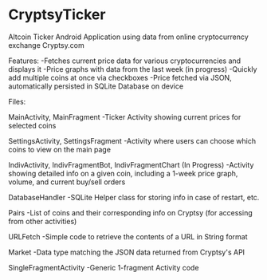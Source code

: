 CryptsyTicker
=============

Altcoin Ticker Android Application using data from online cryptocurrency exchange Cryptsy.com

Features:
-Fetches current price data for various cryptocurrencies and displays it
-Price graphs with data from the last week (in progress)
-Quickly add multiple coins at once via checkboxes
-Price fetched via JSON, automatically persisted in SQLite Database on device

Files:

MainActivity, MainFragment
-Ticker Activity showing current prices for selected coins

SettingsActivity, SettingsFragment
-Activity where users can choose which coins to view on the main page

IndivActivity, IndivFragmentBot, IndivFragmentChart (In Progress)
-Activity showing detailed info on a given coin, including a 1-week price graph, volume, and current buy/sell orders

DatabaseHandler
-SQLite Helper class for storing info in case of restart, etc.

Pairs
-List of coins and their corresponding info on Cryptsy (for accessing from other activities)

URLFetch
-Simple code to retrieve the contents of a URL in String format

Market
-Data type matching the JSON data returned from Cryptsy's API

SingleFragmentActivity
-Generic 1-fragment Activity code





